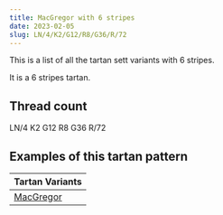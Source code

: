 ```yaml
---
title: MacGregor with 6 stripes
date: 2023-02-05
slug: LN/4/K2/G12/R8/G36/R/72
---
```

This is a list of all the tartan sett variants with 6 stripes.

It is a 6 stripes tartan.


## Thread count
LN/4 K2 G12 R8 G36 R/72

## Examples of this tartan pattern

| Tartan Variants |
|---------------|
| [MacGregor](/variants/ln/4/k2/g12/r8/g36/r/72-g008000-k000000-lne0e0e0-rc00000)||
